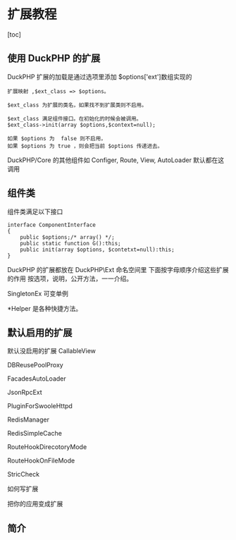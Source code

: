 # 扩展教程
[toc]

## 使用 DuckPHP 的扩展

DuckPHP 扩展的加载是通过选项里添加
$options['ext']数组实现的

    扩展映射 ,$ext_class => $options。
    
    $ext_class 为扩展的类名，如果找不到扩展类则不启用。
    
    $ext_class 满足组件接口。在初始化的时候会被调用。
    $ext_class->init(array $options,$context=null);
    
    如果 $options 为  false 则不启用，
    如果 $options 为 true ，则会把当前 $options 传递进去。

DuckPHP/Core 的其他组件如 Configer, Route, View, AutoLoader 默认都在这调用

##  组件类

组件类满足以下接口

```
interface ComponentInterface
{
    public $options;/* array() */;
    public static function G():this;
    public init(array $options, $contetxt=null):this;
}
```

DuckPHP 的扩展都放在 DuckPHP\\Ext 命名空间里
下面按字母顺序介绍这些扩展的作用
按选项，说明，公开方法，一一介绍。

SingletonEx 可变单例

\*Helper 是各种快捷方法。




## 默认启用的扩展

默认没启用的扩展
CallableView

DBReusePoolProxy

FacadesAutoLoader

JsonRpcExt

PluginForSwooleHttpd

RedisManager

RedisSimpleCache

RouteHookDirecotoryMode

RouteHookOnFileMode



StricCheck

如何写扩展

把你的应用变成扩展


## 简介
